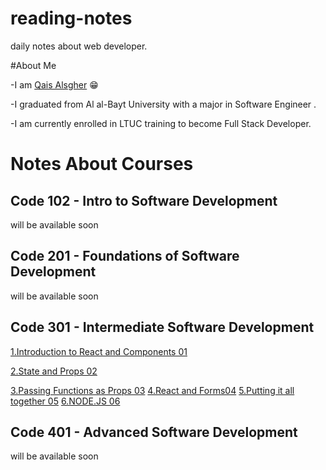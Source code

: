 # reading-notes
daily notes about web developer.

#About Me 

-I am [Qais Alsgher](https://github.com/qais-alsgher) 😁

-I graduated from Al al-Bayt University with a major in Software Engineer .

-I am currently enrolled in LTUC training to become Full Stack Developer.


# Notes About Courses

## Code 102 - Intro to Software Development
will be available soon
   
## Code 201 - Foundations of Software Development
will be available soon
## Code 301 - Intermediate Software Development
[1.Introduction to React and Components 01](https://github.com/qais-alsgher/reading-notes/blob/main/Introduction%20to%20React%20and%20Components%2001)

[2.State and Props 02](https://github.com/qais-alsgher/reading-notes/blob/main/State%20and%20Props02.md)

[3.Passing Functions as Props 03](https://github.com/qais-alsgher/reading-notes/blob/main/Passing%20Functions%20as%20Props%2003.md)
[4.React and Forms04]([https://github.com/qais-alsgher/reading-notes/blob/main/Passing%20Functions%20as%20Props%2003.md](https://github.com/qais-alsgher/reading-notes/blob/main/React%20and%20Forms04.md))
[5.Putting it all together 05](https://github.com/qais-alsgher/reading-notes/blob/main/Putting%20it%20all%20together%2005.md)
[6.NODE.JS 06](https://github.com/qais-alsgher/reading-notes/blob/main/NODE.JS%2006.md)

## Code 401 - Advanced Software Development
will be available soon

